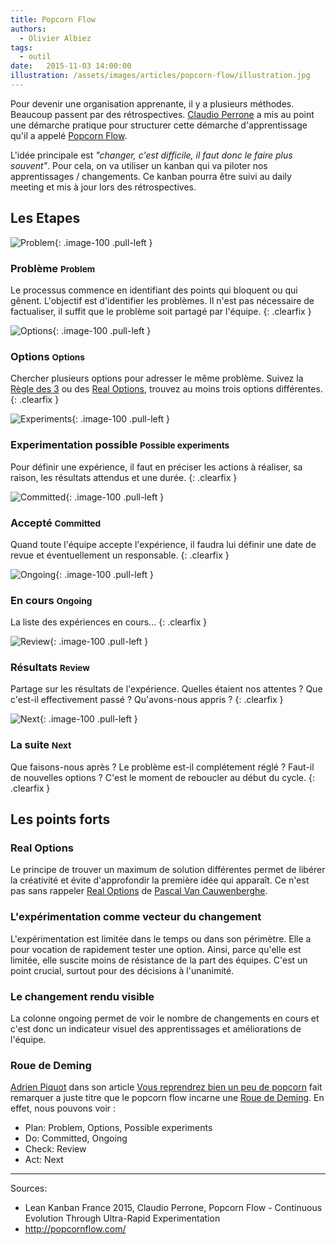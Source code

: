 ```yaml
---
title: Popcorn Flow
authors:
  - Olivier Albiez
tags:
  - outil
date:   2015-11-03 14:00:00
illustration: /assets/images/articles/popcorn-flow/illustration.jpg
---
```


Pour devenir une organisation apprenante, il y a plusieurs méthodes. Beaucoup passent par des rétrospectives. [Claudio Perrone] a mis au point une démarche pratique pour structurer cette démarche d'apprentissage qu'il a appelé [Popcorn Flow].

L'idée principale est _"changer, c'est difficile, il faut donc le faire plus souvent"_. Pour cela, on va utiliser un kanban qui va piloter nos apprentissages / changements. Ce kanban pourra être suivi au daily meeting et mis à jour lors des rétrospectives.


## Les Etapes


![Problem](/assets/images/articles/popcorn-flow/Problem.png){: .image-100 .pull-left }

### Problème <small>Problem</small>

Le processus commence en identifiant des points qui bloquent ou qui gênent. L'objectif est d'identifier les problèmes. Il n'est pas nécessaire de factualiser, il suffit que le problème soit partagé par l'équipe.
{: .clearfix }


![Options](/assets/images/articles/popcorn-flow/Options.png){: .image-100 .pull-left }

### Options <small>Options</small>

Chercher plusieurs options pour adresser le même problème. Suivez la [Règle des 3] ou des [Real Options], trouvez au moins trois options différentes.
{: .clearfix }


![Experiments](/assets/images/articles/popcorn-flow/Experiments.png){: .image-100 .pull-left }

### Experimentation possible <small>Possible experiments</small>

Pour définir une expérience, il faut en préciser les actions à réaliser, sa raison, les résultats attendus et une durée.
{: .clearfix }


![Committed](/assets/images/articles/popcorn-flow/Committed.png){: .image-100 .pull-left }

### Accepté <small>Committed</small>

Quand toute l'équipe accepte l'expérience, il faudra lui définir une date de revue et éventuellement un responsable.
{: .clearfix }


![Ongoing](/assets/images/articles/popcorn-flow/Ongoing.png){: .image-100 .pull-left }

### En cours <small>Ongoing</small>

La liste des expériences en cours...
{: .clearfix }


![Review](/assets/images/articles/popcorn-flow/Review.png){: .image-100 .pull-left }

### Résultats <small>Review</small>

Partage sur les résultats de l'expérience. Quelles étaient nos attentes ? Que c'est-il effectivement passé ? Qu'avons-nous appris ?
{: .clearfix }


![Next](/assets/images/articles/popcorn-flow/Next.png){: .image-100 .pull-left }

### La suite <small>Next</small>

Que faisons-nous après ? Le problème est-il complétement réglé ? Faut-il de nouvelles options ? C'est le moment de reboucler au début du cycle.
{: .clearfix }


## Les points forts


### Real Options

Le principe de trouver un maximum de solution différentes permet de libérer la créativité et évite d'approfondir la première idée qui apparaît. Ce n'est pas sans rappeler [Real Options] de [Pascal Van Cauwenberghe].


### L'expérimentation comme vecteur du changement

L'expérimentation est limitée dans le temps ou dans son périmètre. Elle a pour vocation de rapidement tester une option. Ainsi, parce qu'elle est limitée, elle suscite moins de résistance de la part des équipes. C'est un point crucial, surtout pour des décisions à l'unanimité.


### Le changement rendu visible

La colonne ongoing permet de voir le nombre de changements en cours et c'est donc un indicateur visuel des apprentissages et améliorations de l'équipe.


### Roue de Deming

[Adrien Piquot] dans son article [Vous reprendrez bien un peu de popcorn] fait remarquer a juste titre que le popcorn flow incarne une [Roue de Deming].
En effet, nous pouvons voir :

- Plan: Problem, Options, Possible experiments
- Do: Committed, Ongoing
- Check: Review
- Act: Next


---
Sources:

- Lean Kanban France 2015, Claudio Perrone, Popcorn Flow - Continuous Evolution Through Ultra-Rapid Experimentation
- <http://popcornflow.com/>

[Claudio Perrone]: https://www.linkedin.com/in/claudioperrone
[Popcorn Flow]: http://popcornflow.com/
[Real Options]: http://www.agilecoach.net/coach-tools/real-options/
[Pascal Van Cauwenberghe]: https://www.linkedin.com/in/pascalvancauwenberghe
[Roue de Deming]: https://fr.wikipedia.org/wiki/Roue_de_Deming
[Adrien Piquot]: http://blog.soat.fr/author/adrien-piquot/
[Vous reprendrez bien un peu de popcorn]: http://blog.soat.fr/2015/12/lean-kanban-france-2015-vous-reprendrez-bien-un-peu-de-popcorn/
[Règle des 3]: http://www.conferencesthatwork.com/index.php/learning/2012/05/make-better-decisions-with-the-rule-of-three/